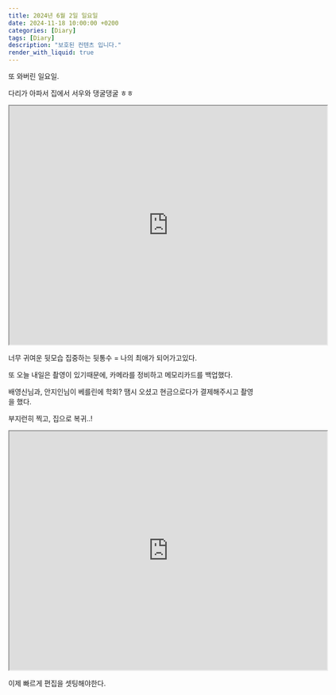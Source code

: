 ```yaml
---
title: 2024년 6월 2일 일요일
date: 2024-11-18 10:00:00 +0200
categories: [Diary]
tags: [Diary]
description: "보호된 컨텐츠 입니다."
render_with_liquid: true
---
```



또 와버린 일요일.



다리가 아파서 집에서 서우와 댕굴댕굴 ㅎㅎ 

<iframe src="https://drive.google.com/file/d/19zLnQrCSvQUND48uyFiesf7IVv4aJHtm/preview" width="640" height="480" allow="autoplay"></iframe>



너무 귀여운 뒷모습 집중하는 뒷통수 = 나의 최애가 되어가고있다.



또 오늘 내일은 촬영이 있기때문에, 카메라를 정비하고 메모리카드를 백업했다.



배영신님과, 안지인님이 베를린에 학회? 땜시 오셨고 현금으로다가 결제해주시고 촬영을 했다.



부지런히 찍고, 집으로 복귀..!

<iframe src="https://drive.google.com/file/d/1uS5SzdaHuUtuIubjUBPAnvL0daFIQnYG/preview" width="640" height="480" allow="autoplay"></iframe>

이제 빠르게 편집을 셋팅해야한다.
